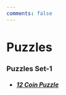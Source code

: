 ```yaml
---
comments: false
---
```




# Puzzles

### Puzzles Set-1

- ##### [12 Coin Puzzle](1_puzzles_set#12-coin-puzzle)

